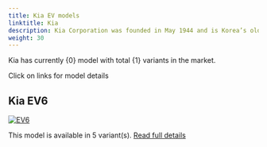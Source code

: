 ```yaml
---
title: Kia EV models
linktitle: Kia
description: Kia Corporation was founded in May 1944 and is Korea’s oldest manufacturer of motor vehicles. From humble origins making bicycles and motorcycles, Kia has grown – as part of the dynamic, global Hyundai-Kia Automotive Group – to become the world’s fifth largest vehicle manufacturer.  
weight: 30
---
```

Kia has currently {0} model with total {1} variants in the market. 

Click on links for model details


## Kia EV6

[![EV6](https://media.evkx.net/multimedia/models/kia/ev6/ev6_standard_range_2wd/main_1_st.jpg)](ev6)

This model is available in 5 variant(s). 
[Read full details](ev6/)
